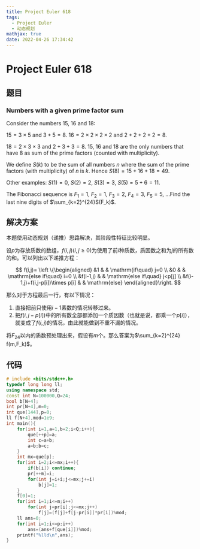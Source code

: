 ```yaml
---
title: Project Euler 618
tags:
  - Project Euler
  - 动态规划
mathjax: true
date: 2022-04-26 17:34:42
---
```



<escape><!-- more --></escape>

# Project Euler 618

## 题目

### Numbers with a given prime factor sum

Consider the numbers $15$, $16$ and $18$:

$15=3\times5$ and $3+5=8$. $16=2\times2\times2\times2$ and $2+2+2+2=8$.

$18=2\times3\times3$ and $2+3+3=8$. $15$, $16$ and $18$ are the only numbers that have $8$ as sum of the prime factors (counted with multiplicity).

We define $S(k)$ to be the sum of all numbers $n$ where the sum of the prime factors (with multiplicity) of $n$ is $k$. Hence $S(8)=15+16+18=49$.

Other examples: $S(1)=0$, $S(2)=2$, $S(3)=3$, $S(5)=5+6=11$.

The Fibonacci sequence is $F_1=1$, $F_2=1$, $F_3=2$, $F_4=3$, $F_5=5$, $\ldots$Find the last nine digits of $\sum_{k=2}^{24}S(F_k)$.

## 解决方案

本题使用动态规划（递推）思路解决，其阶段性特征比较明显。

设$p$为存放质数的数组，$f(i,j)(i,j\geq 0)$为使用了前$i$种质数，质因数之和为$j$的所有数的和。可以列出以下递推方程：

$$
f(i,j)=
\left \{\begin{aligned}
  &1  & & \mathrm{if\quad} j=0 \\
  &0 & & \mathrm{else if\quad} i=0 \\
  &f(i-1,j) & & \mathrm{else if\quad} j<p[j] \\
  &f(i-1,j)+f(i,j-p[i])\times p[i] & & \mathrm{else}
\end{aligned}\right.
$$

那么对于方程最后一行，有以下情况：

1. 直接把前只使用$i-1$素数的情况转移过来。
2. 把$f(i,j-p[i])$中的所有数全部都添加一个质因数（也就是说，都乘一个$p[i]$），就变成了$f(i,j)$的情况，由此就能做到不重不漏的情况。

将$F_{24}$以内的质数预处理出来，假设有$m$个。那么答案为$\sum_{k=2}^{24} f(m,F_k)$。

## 代码

```C++
# include <bits/stdc++.h>
typedef long long ll;
using namespace std;
const int N=100000,Q=24;
bool b[N+4];
int pr[N+4],m=0;
int que[144],p=0;
ll f[N+4],mod=1e9;
int main(){
    for(int i=1,a=1,b=2;i<Q;i++){
        que[++p]=a;
        int c=a+b;
        a=b;b=c;
    }
    int mx=que[p];
    for(int i=2;i<=mx;i++){
        if(b[i]) continue;
        pr[++m]=i;
        for(int j=i+i;j<=mx;j+=i)
            b[j]=1;
    }
    f[0]=1;
    for(int i=1;i<=m;i++)
        for(int j=pr[i];j<=mx;j++)
            f[j]=(f[j]+f[j-pr[i]]*pr[i])%mod;
    ll ans=0;
    for(int i=1;i<=p;i++)
        ans=(ans+f[que[i]])%mod;
    printf("%lld\n",ans);
}

```
